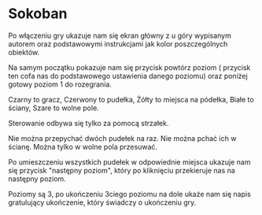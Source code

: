 # Sokoban
Po włączeniu gry ukazuje nam się ekran główny z u góry wypisanym autorem oraz podstawowymi instrukcjami jak kolor poszczególnych obiektów.

Na samym początku pokazuje nam się przycisk powtórz poziom ( przycisk ten cofa nas do podstawowego ustawienia danego poziomu) oraz poniżej gotowy poziom 1 do rozegrania. 

Czarny to gracz, Czerwony to pudełka, Żółty to miejsca na pódełka, Białe to ściany, Szare to wolne pole.

Sterowanie odbywa się tylko za pomocą strzałek.

Nie można przepychać dwóch pudełek na raz. Nie można pchać ich w ścianę. Można tylko w wolne pola przesuwać.

Po umieszczeniu wszystkich pudełek w odpowiednie miejsca ukazuje nam się przycisk "następny poziom", który po kliknięciu przekieruje nas na następny poziom.

Poziomy są 3, po ukończeniu 3ciego poziomu na dole ukaże nam się napis gratulujący ukończenie, który świadczy o ukończeniu gry.

